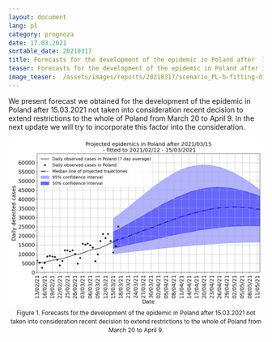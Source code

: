 ```yaml
---
layout: document
lang: pl
category: prognoza
date: 17.03.2021
sortable_date: 20210317
title: Forecasts for the development of the epidemic in Poland after  15.03.2021 
teaser: Forecasts for the development of the epidemic in Poland after 15.03.2021 not taken into consideration recent decision to extend restrictions to the whole of Poland from March 20 to April 9. 
image_teaser:  /assets/images/reports/20210317/scenario_PL-b-fitting-different_False_2021_03_15_year_end_EN.png
---
```

We present forecast we obtained for the development of the epidemic in Poland after 15.03.2021 not taken into consideration recent decision to extend restrictions to the whole of Poland from March 20 to April 9. In the next update we will try to incorporate this factor into the consideration.

<div style="text-align: center" class="row 80%">
    <span class="image fit">
        <img src="/assets/images/reports/20210317/scenario_PL-b-fitting-different_False_2021_03_15_year_end_EN.png" style="display: block; margin: 0 auto;"/>
    </span>
    <small>Figure 1. Forecasts for the development of the epidemic in Poland after 15.03.2021 not taken into consideration recent decision to extend restrictions to the whole of Poland from March 20 to April 9.</small>
</div>
